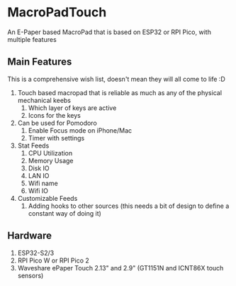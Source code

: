 # MacroPadTouch
An E-Paper based MacroPad that is based on ESP32 or RPI Pico, with multiple features

## Main Features
This is a comprehensive wish list, doesn't mean they will all come to life :D

1. Touch based macropad that is reliable as much as any of the physical mechanical keebs
   1. Which layer of keys are active
   2. Icons for the keys
3. Can be used for Pomodoro
   1. Enable Focus mode on iPhone/Mac
   2. Timer with settings
4. Stat Feeds
   1. CPU Utilization
   2. Memory Usage
   3. Disk IO
   4. LAN IO
   5. Wifi name
   6. Wifi IO
5. Customizable Feeds
   1. Adding hooks to other sources (this needs a bit of design to define a constant way of doing it)

## Hardware
1. ESP32-S2/3
2. RPI Pico W or RPI Pico 2
3. Waveshare ePaper Touch 2.13" and 2.9" (GT1151N and ICNT86X touch sensors)
